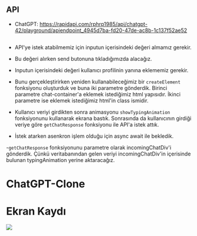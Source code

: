 ## API

- ChatGPT: https://rapidapi.com/rphrp1985/api/chatgpt-42/playground/apiendpoint_4945d7ba-fd20-47de-ac8b-1c137f52ae52

##

- API'ye istek atabilmemiz için inputun içerisindeki değeri almamız gerekir.

- Bu değeri alırken send butonuna tıkladığımızda alacağız.

- Inputun içerisindeki değeri kullanıcı profilinin yanına eklememiz gerekir.

- Bunu gerçekleştirirken yeniden kullanabileceğimiz bir `createElement` fonksiyonu oluşturduk ve buna iki parametre gönderdik. Birinci parametre chat-container'a eklemek istediğimiz html yapısıdır. İkinci parametre ise eklemek istediğimiz html'in class ismidir.

- Kullanıcı veriyi girdikten sonra animasyonu `showTypingAnimation` fonksiyonunu kullanarak ekrana bastık. Sonrasında da kullanıcının girdiği veriye göre `getChatResponse` fonksiyonu ile API'a istek attık.

- İstek atarken asenkron işlem olduğu için async await ile bekledik.

-`getChatResponse` fonksiyonunu parametre olarak incomingChatDiv'i gönderdik. Çünkü veritabanından gelen veriyi incomingChatDiv'in içerisinde bulunan typingAnimation yerine aktaracağız.

# ChatGPT-Clone

# Ekran Kaydı

![](chat.gif)
